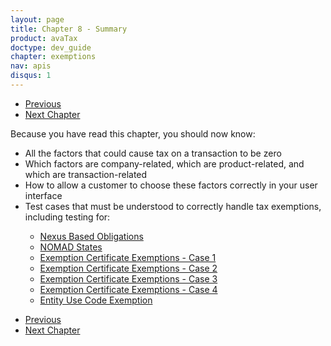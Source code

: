 ```yaml
---
layout: page
title: Chapter 8 - Summary
product: avaTax
doctype: dev_guide
chapter: exemptions
nav: apis
disqus: 1
---
```

<ul class="pager">
  <li class="previous"><a href="/avatax/dev-guide/exemptions/partial-exemptions/"><i class="glyphicon glyphicon-chevron-left"></i>Previous</a></li>
  <li class="next"><a href="/avatax/dev-guide/locations/">Next Chapter<i class="glyphicon glyphicon-chevron-right"></i></a></li>
</ul>

Because you have read this chapter, you should now know: 
<ul class="dev-guide-list">
    <li>All the factors that could cause tax on a transaction to be zero</li>
    <li>Which factors are company-related, which are product-related, and which are transaction-related</li>
    <li>How to allow a customer to choose these factors correctly in your user interface</li>
    <li>Test cases that must be understood to correctly handle tax exemptions, including testing for:</li>
    <ul class="dev-guide-list">
        <li><a href="/avatax/dev-guide/exemptions/zero-tax-due-to-nexus/#test1">Nexus Based Obligations</a></li>
        <li><a href="/avatax/dev-guide/exemptions/states-that-do-not-collect-sales-tax/#test1">NOMAD States</a></li>
        <li><a href="/avatax/dev-guide/exemptions/exempt-due-to-certificate/#test1">Exemption Certificate Exemptions - Case 1</a></li>
        <li><a href="/avatax/dev-guide/exemptions/exempt-due-to-certificate/#test2">Exemption Certificate Exemptions - Case 2</a></li>
        <li><a href="/avatax/dev-guide/exemptions/exempt-due-to-certificate/#test3">Exemption Certificate Exemptions - Case 3</a></li>
        <li><a href="/avatax/dev-guide/exemptions/exempt-due-to-certificate/#test4">Exemption Certificate Exemptions - Case 4</a></li>
        <li><a href="/avatax/dev-guide/exemptions/exempt-due-to-entity-use-code/#test1">Entity Use Code Exemption</a></li>
    </ul>
</ul>

<ul class="pager">
  <li class="previous"><a href="/avatax/dev-guide/exemptions/partial-exemptions/"><i class="glyphicon glyphicon-chevron-left"></i>Previous</a></li>
  <li class="next"><a href="/avatax/dev-guide/locations/">Next Chapter<i class="glyphicon glyphicon-chevron-right"></i></a></li>
</ul>